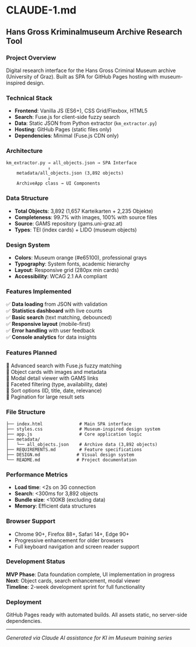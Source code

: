 # CLAUDE-1.md
## Hans Gross Kriminalmuseum Archive Research Tool

### Project Overview
Digital research interface for the Hans Gross Criminal Museum archive (University of Graz). Built as SPA for GitHub Pages hosting with museum-inspired design.

### Technical Stack
- **Frontend**: Vanilla JS (ES6+), CSS Grid/Flexbox, HTML5
- **Search**: Fuse.js for client-side fuzzy search
- **Data**: Static JSON from Python extractor (`km_extractor.py`)
- **Hosting**: GitHub Pages (static files only)
- **Dependencies**: Minimal (Fuse.js CDN only)

### Architecture
```
km_extractor.py → all_objects.json → SPA Interface
                ↓
    metadata/all_objects.json (3,892 objects)
                ↓
    ArchiveApp class → UI Components
```

### Data Structure
- **Total Objects**: 3,892 (1,657 Karteikarten + 2,235 Objekte)
- **Completeness**: 99.7% with images, 100% with source files
- **Source**: GAMS repository (gams.uni-graz.at)
- **Types**: TEI (index cards) + LIDO (museum objects)

### Design System
- **Colors**: Museum orange (#e65100), professional grays
- **Typography**: System fonts, academic hierarchy
- **Layout**: Responsive grid (280px min cards)
- **Accessibility**: WCAG 2.1 AA compliant

### Features Implemented
✅ **Data loading** from JSON with validation  
✅ **Statistics dashboard** with live counts  
✅ **Basic search** (text matching, debounced)  
✅ **Responsive layout** (mobile-first)  
✅ **Error handling** with user feedback  
✅ **Console analytics** for data insights  

### Features Planned
🔲 Advanced search with Fuse.js fuzzy matching  
🔲 Object cards with images and metadata  
🔲 Modal detail viewer with GAMS links  
🔲 Faceted filtering (type, availability, date)  
🔲 Sort options (ID, title, date, relevance)  
🔲 Pagination for large result sets  

### File Structure
```
├── index.html              # Main SPA interface
├── styles.css              # Museum-inspired design system
├── app.js                  # Core application logic
├── metadata/
│   └── all_objects.json    # Archive data (3,892 objects)
├── REQUIREMENTS.md         # Feature specifications
├── DESIGN.md              # Visual design system
└── README.md              # Project documentation
```

### Performance Metrics
- **Load time**: <2s on 3G connection
- **Search**: <300ms for 3,892 objects
- **Bundle size**: <100KB (excluding data)
- **Memory**: Efficient data structures

### Browser Support
- Chrome 90+, Firefox 88+, Safari 14+, Edge 90+
- Progressive enhancement for older browsers
- Full keyboard navigation and screen reader support

### Development Status
**MVP Phase**: Data foundation complete, UI implementation in progress  
**Next**: Object cards, search enhancement, modal viewer  
**Timeline**: 2-week development sprint for full functionality  

### Deployment
GitHub Pages ready with automated builds. All assets static, no server-side dependencies.

---
*Generated via Claude AI assistance for KI im Museum training series*
